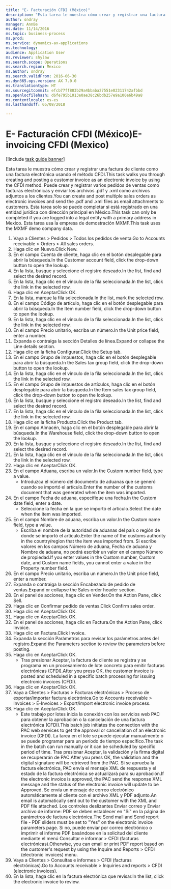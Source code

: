```yaml
--- 
title: "E- Facturación CFDI (México)"
description: "Esta tarea le muestra cómo crear y registrar una factura de cliente como una factura electrónica usando el método CFDI."
author: sndray
manager: AnnBe
ms.date: 11/14/2016
ms.topic: business-process
ms.prod: 
ms.service: dynamics-ax-applications
ms.technology: 
audience: Application User
ms.reviewer: shylaw
ms.search.scope: Operations
ms.search.region: Mexico
ms.author: sndray
ms.search.validFrom: 2016-06-30
ms.dyn365.ops.version: AX 7.0.0
ms.translationtype: HT
ms.sourcegitcommit: efcb77ff883b29a4bbaba27551e02311742afbbd
ms.openlocfilehash: d6fe795b1013e0ae38c26bdb257e9a100e6b49a8
ms.contentlocale: es-es
ms.lasthandoff: 05/08/2018

---
```

# <a name="e-invoicing-cfdi-mexico"></a><span data-ttu-id="a4bff-103">E- Facturación CFDI (México)</span><span class="sxs-lookup"><span data-stu-id="a4bff-103">E-invoicing CFDI (Mexico)</span></span>

[!include [task guide banner](../../includes/task-guide-banner.md)]

<span data-ttu-id="a4bff-104">Esta tarea le muestra cómo crear y registrar una factura de cliente como una factura electrónica usando el método CFDI.</span><span class="sxs-lookup"><span data-stu-id="a4bff-104">This task walks you through creating and posting a customer invoice as an electronic invoice by using the CFDI method.</span></span> <span data-ttu-id="a4bff-105">Puede crear y registrar varios pedidos de ventas como facturas electrónicas y enviar los archivos .pdf y .xml como archivos adjuntos a los clientes.</span><span class="sxs-lookup"><span data-stu-id="a4bff-105">You can create and post multiple sales orders as electronic invoices and send the .pdf and .xml files as email attachments to customers.</span></span> <span data-ttu-id="a4bff-106">Esta tarea solo se puede completar si está registrado en una entidad jurídica con dirección principal en México.</span><span class="sxs-lookup"><span data-stu-id="a4bff-106">This task can only be completed if you are logged into a legal entity with a primary address in Mexico.</span></span> <span data-ttu-id="a4bff-107">Esta tarea usa la empresa de demostración MXMF.</span><span class="sxs-lookup"><span data-stu-id="a4bff-107">This task uses the MXMF demo company data.</span></span>

1. <span data-ttu-id="a4bff-108">Vaya a Clientes > Pedidos > Todos los pedidos de venta.</span><span class="sxs-lookup"><span data-stu-id="a4bff-108">Go to Accounts receivable > Orders > All sales orders.</span></span>
2. <span data-ttu-id="a4bff-109">Haga clic en Nuevo.</span><span class="sxs-lookup"><span data-stu-id="a4bff-109">Click New.</span></span>
3. <span data-ttu-id="a4bff-110">En el campo Cuenta de cliente, haga clic en el botón desplegable para abrir la búsqueda.</span><span class="sxs-lookup"><span data-stu-id="a4bff-110">In the Customer account field, click the drop-down button to open the lookup.</span></span>
4. <span data-ttu-id="a4bff-111">En la lista, busque y seleccione el registro deseado.</span><span class="sxs-lookup"><span data-stu-id="a4bff-111">In the list, find and select the desired record.</span></span>
5. <span data-ttu-id="a4bff-112">En la lista, haga clic en el vínculo de la fila seleccionada.</span><span class="sxs-lookup"><span data-stu-id="a4bff-112">In the list, click the link in the selected row.</span></span>
6. <span data-ttu-id="a4bff-113">Haga clic en Aceptar</span><span class="sxs-lookup"><span data-stu-id="a4bff-113">Click OK.</span></span>
7. <span data-ttu-id="a4bff-114">En la lista, marque la fila seleccionada.</span><span class="sxs-lookup"><span data-stu-id="a4bff-114">In the list, mark the selected row.</span></span>
8. <span data-ttu-id="a4bff-115">En el campo Código de artículo, haga clic en el botón desplegable para abrir la búsqueda.</span><span class="sxs-lookup"><span data-stu-id="a4bff-115">In the Item number field, click the drop-down button to open the lookup.</span></span>
9. <span data-ttu-id="a4bff-116">En la lista, haga clic en el vínculo de la fila seleccionada.</span><span class="sxs-lookup"><span data-stu-id="a4bff-116">In the list, click the link in the selected row.</span></span>
10. <span data-ttu-id="a4bff-117">En el campo Precio unitario, escriba un número.</span><span class="sxs-lookup"><span data-stu-id="a4bff-117">In the Unit price field, enter a number.</span></span>
11. <span data-ttu-id="a4bff-118">Expanda o contraiga la sección Detalles de línea.</span><span class="sxs-lookup"><span data-stu-id="a4bff-118">Expand or collapse the Line details section.</span></span>
12. <span data-ttu-id="a4bff-119">Haga clic en la ficha Configurar.</span><span class="sxs-lookup"><span data-stu-id="a4bff-119">Click the Setup tab.</span></span>
13. <span data-ttu-id="a4bff-120">En el campo Grupo de impuestos, haga clic en el botón desplegable para abrir la búsqueda.</span><span class="sxs-lookup"><span data-stu-id="a4bff-120">In the Sales tax group field, click the drop-down button to open the lookup.</span></span>
14. <span data-ttu-id="a4bff-121">En la lista, haga clic en el vínculo de la fila seleccionada.</span><span class="sxs-lookup"><span data-stu-id="a4bff-121">In the list, click the link in the selected row.</span></span>
15. <span data-ttu-id="a4bff-122">En el campo Grupo de impuestos de artículos, haga clic en el botón desplegable para abrir la búsqueda.</span><span class="sxs-lookup"><span data-stu-id="a4bff-122">In the Item sales tax group field, click the drop-down button to open the lookup.</span></span>
16. <span data-ttu-id="a4bff-123">En la lista, busque y seleccione el registro deseado.</span><span class="sxs-lookup"><span data-stu-id="a4bff-123">In the list, find and select the desired record.</span></span>
17. <span data-ttu-id="a4bff-124">En la lista, haga clic en el vínculo de la fila seleccionada.</span><span class="sxs-lookup"><span data-stu-id="a4bff-124">In the list, click the link in the selected row.</span></span>
18. <span data-ttu-id="a4bff-125">Haga clic en la ficha Producto.</span><span class="sxs-lookup"><span data-stu-id="a4bff-125">Click the Product tab.</span></span>
19. <span data-ttu-id="a4bff-126">En el campo Almacén, haga clic en el botón desplegable para abrir la búsqueda.</span><span class="sxs-lookup"><span data-stu-id="a4bff-126">In the Warehouse field, click the drop-down button to open the lookup.</span></span>
20. <span data-ttu-id="a4bff-127">En la lista, busque y seleccione el registro deseado.</span><span class="sxs-lookup"><span data-stu-id="a4bff-127">In the list, find and select the desired record.</span></span>
21. <span data-ttu-id="a4bff-128">En la lista, haga clic en el vínculo de la fila seleccionada.</span><span class="sxs-lookup"><span data-stu-id="a4bff-128">In the list, click the link in the selected row.</span></span>
22. <span data-ttu-id="a4bff-129">Haga clic en Aceptar</span><span class="sxs-lookup"><span data-stu-id="a4bff-129">Click OK.</span></span>
23. <span data-ttu-id="a4bff-130">En el campo Aduana, escriba un valor.</span><span class="sxs-lookup"><span data-stu-id="a4bff-130">In the Custom number field, type a value.</span></span>
    * <span data-ttu-id="a4bff-131">Introduzca el número del documento de aduanas que se generó cuando se importó el artículo.</span><span class="sxs-lookup"><span data-stu-id="a4bff-131">Enter the number of the customs document that was generated when the item was imported.</span></span>  
24. <span data-ttu-id="a4bff-132">En el campo Fecha de aduana, especifique una fecha.</span><span class="sxs-lookup"><span data-stu-id="a4bff-132">In the Custom date field, enter a date.</span></span>
    * <span data-ttu-id="a4bff-133">Seleccione la fecha en la que se importó el artículo.</span><span class="sxs-lookup"><span data-stu-id="a4bff-133">Select the date when the item was imported.</span></span>  
25. <span data-ttu-id="a4bff-134">En el campo Nombre de aduana, escriba un valor.</span><span class="sxs-lookup"><span data-stu-id="a4bff-134">In the Custom name field, type a value.</span></span>
    * <span data-ttu-id="a4bff-135">Escriba el nombre de la autoridad de aduanas del país o región de donde se importó el artículo.</span><span class="sxs-lookup"><span data-stu-id="a4bff-135">Enter the name of the customs authority in the country/region that the item was imported from.</span></span>  <span data-ttu-id="a4bff-136">Si escribe valores en los campos Número de aduana, Fecha de aduana y Nombre de aduana, no podrá escribir un valor en el campo Número de propiedad.</span><span class="sxs-lookup"><span data-stu-id="a4bff-136">If you enter values in the Custom number, Custom date, and Custom name fields, you cannot enter a value in the Property number field.</span></span>  
26. <span data-ttu-id="a4bff-137">En el campo Precio unitario, escriba un número.</span><span class="sxs-lookup"><span data-stu-id="a4bff-137">In the Unit price field, enter a number.</span></span>
27. <span data-ttu-id="a4bff-138">Expanda o contraiga la sección Encabezado de pedido de ventas.</span><span class="sxs-lookup"><span data-stu-id="a4bff-138">Expand or collapse the Sales order header section.</span></span>
28. <span data-ttu-id="a4bff-139">En el panel de acciones, haga clic en Vender.</span><span class="sxs-lookup"><span data-stu-id="a4bff-139">On the Action Pane, click Sell.</span></span>
29. <span data-ttu-id="a4bff-140">Haga clic en Confirmar pedido de ventas.</span><span class="sxs-lookup"><span data-stu-id="a4bff-140">Click Confirm sales order.</span></span>
30. <span data-ttu-id="a4bff-141">Haga clic en Aceptar</span><span class="sxs-lookup"><span data-stu-id="a4bff-141">Click OK.</span></span>
31. <span data-ttu-id="a4bff-142">Haga clic en Aceptar</span><span class="sxs-lookup"><span data-stu-id="a4bff-142">Click OK.</span></span>
32. <span data-ttu-id="a4bff-143">En el panel de acciones, haga clic en Factura.</span><span class="sxs-lookup"><span data-stu-id="a4bff-143">On the Action Pane, click Invoice.</span></span>
33. <span data-ttu-id="a4bff-144">Haga clic en Factura.</span><span class="sxs-lookup"><span data-stu-id="a4bff-144">Click Invoice.</span></span>
34. <span data-ttu-id="a4bff-145">Expanda la sección Parámetros para revisar los parámetros antes del registro.</span><span class="sxs-lookup"><span data-stu-id="a4bff-145">Expand the Parameters section to review the parameters before posting.</span></span>
35. <span data-ttu-id="a4bff-146">Haga clic en Aceptar</span><span class="sxs-lookup"><span data-stu-id="a4bff-146">Click OK.</span></span>
    * <span data-ttu-id="a4bff-147">Tras presionar Aceptar, la factura de cliente se registra y se programa en un procesamiento de lote concreto para emitir facturas electrónicas (CFDI).</span><span class="sxs-lookup"><span data-stu-id="a4bff-147">After you press OK, the customer invoice is posted and scheduled in a specific batch processing for issuing electronic invoices (CFDI).</span></span>  
36. <span data-ttu-id="a4bff-148">Haga clic en Aceptar</span><span class="sxs-lookup"><span data-stu-id="a4bff-148">Click OK.</span></span>
37. <span data-ttu-id="a4bff-149">Vaya a Clientes > Facturas > Facturas electrónicas > Proceso de exportar/importar factura electrónica.</span><span class="sxs-lookup"><span data-stu-id="a4bff-149">Go to Accounts receivable > Invoices > E-Invoices > Export/import electronic invoice process.</span></span>
38. <span data-ttu-id="a4bff-150">Haga clic en Aceptar</span><span class="sxs-lookup"><span data-stu-id="a4bff-150">Click OK.</span></span>
    * <span data-ttu-id="a4bff-151">Este trabajo por lotes inicia la conexión con los servicios web PAC para obtener la aprobación o la cancelación de una factura electrónica (CFDI).</span><span class="sxs-lookup"><span data-stu-id="a4bff-151">This batch job initiates the connection with the PAC web services to get the approval or cancellation of an electronic invoice (CFDI).</span></span> <span data-ttu-id="a4bff-152">La tarea en el lote se puede ejecutar manualmente o se puede programar para un período de tiempo específico.</span><span class="sxs-lookup"><span data-stu-id="a4bff-152">The task in the batch can run manually or it can be scheduled by specific period of time.</span></span>      <span data-ttu-id="a4bff-153">Tras presionar Aceptar, la validación y la firma digital se recuperarán de PAC.</span><span class="sxs-lookup"><span data-stu-id="a4bff-153">After you press OK, the validation and the digital signature will be retrieved from the PAC.</span></span> <span data-ttu-id="a4bff-154">Si se aprueba la factura electrónica, PAC envía el mensaje XML de respuesta y el estado de la factura electrónica se actualizará para su aprobación.</span><span class="sxs-lookup"><span data-stu-id="a4bff-154">If the electronic invoice is approved,  the PAC send the response XML message and the status of the electronic invoice will update to be Approved.</span></span> <span data-ttu-id="a4bff-155">Se envía un mensaje de correo electrónico automáticamente al cliente con el archivo XML y PDF adjunto.</span><span class="sxs-lookup"><span data-stu-id="a4bff-155">An email is automatically sent out to the customer with the XML and PDF file attached.</span></span> <span data-ttu-id="a4bff-156">Los controles deslizantes Enviar correo y Enviar archivo de informe: PDF se deben establecer en "Sí" en la página de parámetros de factura electrónica.</span><span class="sxs-lookup"><span data-stu-id="a4bff-156">The Send mail and Send report file - PDF sliders must be set to "Yes" on the electronic invoice parameters page.</span></span> <span data-ttu-id="a4bff-157">Si no, puede enviar por correo electrónico o imprimir el informe PDF basándose en la solicitud del cliente mediante el menú Consultar e informar > CFDI (facturas electrónicas).</span><span class="sxs-lookup"><span data-stu-id="a4bff-157">Otherwise, you can email or print PDF report based on the customer's request by using the Inquire and Reports > CFDI (electronic invoices) menu.</span></span>  
39. <span data-ttu-id="a4bff-158">Vaya a Clientes > Consultas e informes > CFDI (facturas electrónicas).</span><span class="sxs-lookup"><span data-stu-id="a4bff-158">Go to Accounts receivable > Inquiries and reports > CFDI (electronic invoices).</span></span>
40. <span data-ttu-id="a4bff-159">En la lista, haga clic en la factura electrónica que revisar.</span><span class="sxs-lookup"><span data-stu-id="a4bff-159">In the list, click the electronic invoice to review.</span></span>


